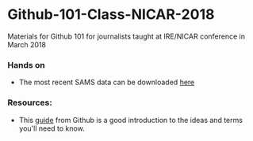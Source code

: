 # Github-101-Class-NICAR-2018
Materials for Github 101 for journalists taught at IRE/NICAR conference in March 2018

### Hands on

* The most recent SAMS data can be downloaded [here](https://catalog.data.gov/dataset/system-for-award-management-sam-exclusions-extract-data-package) 

### Resources:

* This [guide](https://guides.github.com/activities/hello-world/) from Github is a good introduction to the ideas and terms you'll need to know.
